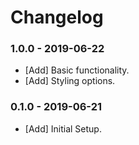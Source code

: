 # Changelog

### 1.0.0 - 2019-06-22

- [Add] Basic functionality.
- [Add] Styling options.

### 0.1.0 - 2019-06-21

- [Add] Initial Setup.
